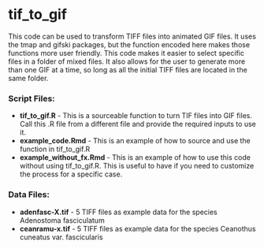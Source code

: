 # tif_to_gif

This code can be used to transform TIFF files into animated GIF files. It uses the tmap and gifski packages, but the function encoded here makes those functions more user friendly. This code makes it easier to select specific files in a folder of mixed files. It also allows for the user to generate more than one GIF at a time, so long as all the initial TIFF files are located in the same folder. 

### Script Files:

- **tif_to_gif.R** - This is a sourceable function to turn TIF files into GIF files. Call this .R file from a different file and provide the required inputs to use it. 
- **example_code.Rmd** - This is an example of how to source and use the function in tif_to_gif.R
- **example_without_fx.Rmd** - This is an example of how to use this code without using tif_to_gif.R. This is useful to have if you need to customize the process for a specific case. 

### Data Files:

- **adenfasc-X.tif** - 5 TIFF files as example data for the species Adenostoma fasciculatum
- **ceanramu-x.tif** - 5 TIFF files as example data for the species Ceanothus cuneatus var. fascicularis